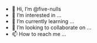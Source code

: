 - 👋 Hi, I’m @five-nulls
- 👀 I’m interested in ...
- 🌱 I’m currently learning ...
- 💞️ I’m looking to collaborate on ...
- 📫 How to reach me ...

<!---
five-nulls/five-nulls is a ✨ special ✨ repository because its `README.md` (this file) appears on your GitHub profile.
You can click the Preview link to take a look at your changes.
--->
